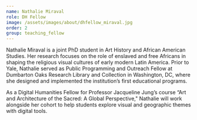 ```yaml
---
name: Nathalie Miraval
role: DH Fellow
image: /assets/images/about/dhfellow_miraval.jpg
order: 2
group: teaching_fellow
---
```

Nathalie Miraval is a joint PhD student in Art History and African American Studies. Her research focuses on the role of enslaved and free Africans in shaping the religious visual cultures of early modern Latin America. Prior to Yale, Nathalie served as Public Programming and Outreach Fellow at Dumbarton Oaks Research Library and Collection in Washington, DC, where she designed and implemented the institution’s first educational programs.

As a Digital Humanities Fellow for Professor Jacqueline Jung’s course “Art and Architecture of the Sacred: A Global Perspective," Nathalie will work alongside her cohort to help students explore visual and geographic themes with digital tools.